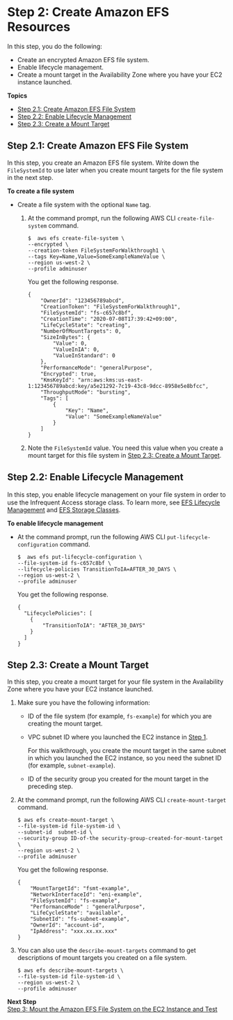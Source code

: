 # Step 2: Create Amazon EFS Resources<a name="wt1-create-efs-resources"></a>

In this step, you do the following:
+ Create an encrypted Amazon EFS file system\. 
+ Enable lifecycle management\.
+ Create a mount target in the Availability Zone where you have your EC2 instance launched\.

**Topics**
+ [Step 2\.1: Create Amazon EFS File System](#wt1-create-file-system)
+ [Step 2\.2: Enable Lifecycle Management](#wt1-lifecycle-management)
+ [Step 2\.3: Create a Mount Target](#wt1-create-mount-target)

## Step 2\.1: Create Amazon EFS File System<a name="wt1-create-file-system"></a>

In this step, you create an Amazon EFS file system\. Write down the `FileSystemId` to use later when you create mount targets for the file system in the next step\.

**To create a file system**
+ Create a file system with the optional `Name` tag\.

  1. At the command prompt, run the following AWS CLI `create-file-system` command\. 

     ```
     $  aws efs create-file-system \
     --encrypted \
     --creation-token FileSystemForWalkthrough1 \
     --tags Key=Name,Value=SomeExampleNameValue \
     --region us-west-2 \
     --profile adminuser
     ```

     You get the following response\.

     ```
     {
         "OwnerId": "123456789abcd",
         "CreationToken": "FileSystemForWalkthrough1",
         "FileSystemId": "fs-c657c8bf",
         "CreationTime": "2020-07-08T17:39:42+09:00",
         "LifeCycleState": "creating",
         "NumberOfMountTargets": 0,
         "SizeInBytes": {
             "Value": 0,
             "ValueInIA": 0,
             "ValueInStandard": 0
         },
         "PerformanceMode": "generalPurpose",
         "Encrypted": true,
         "KmsKeyId": "arn:aws:kms:us-east-1:123456789abcd:key/a5e21292-7c19-43c8-9dcc-8958e5e8bfcc",
         "ThroughputMode": "bursting",
         "Tags": [
             {
                 "Key": "Name",
                 "Value": "SomeExampleNameValue"
             }
         ]
     }
     ```

  1. Note the `FileSystemId` value\. You need this value when you create a mount target for this file system in [Step 2\.3: Create a Mount Target](#wt1-create-mount-target)\.

## Step 2\.2: Enable Lifecycle Management<a name="wt1-lifecycle-management"></a>

In this step, you enable lifecycle management on your ﬁle system in order to use the Infrequent Access storage class\. To learn more, see [EFS Lifecycle Management](lifecycle-management-efs.md) and [EFS Storage Classes](storage-classes.md)\.

**To enable lifecycle management**
+ At the command prompt, run the following AWS CLI `put-lifecycle-configuration` command\.

  ```
  $  aws efs put-lifecycle-configuration \
  --file-system-id fs-c657c8bf \
  --lifecycle-policies TransitionToIA=AFTER_30_DAYS \
  --region us-west-2 \
  --profile adminuser
  ```

  You get the following response\.

  ```
  {
    "LifecyclePolicies": [
      {
          "TransitionToIA": "AFTER_30_DAYS"
      }
    ]
  }
  ```

## Step 2\.3: Create a Mount Target<a name="wt1-create-mount-target"></a>

In this step, you create a mount target for your file system in the Availability Zone where you have your EC2 instance launched\. 

1. Make sure you have the following information:
   + ID of the file system \(for example, `fs-example`\) for which you are creating the mount target\. 
   + VPC subnet ID where you launched the EC2 instance in [Step 1](https://docs.aws.amazon.com/efs/latest/ug/wt1-create-ec2-resources.html)\. 

     For this walkthrough, you create the mount target in the same subnet in which you launched the EC2 instance, so you need the subnet ID \(for example, `subnet-example`\)\. 
   + ID of the security group you created for the mount target in the preceding step\.

1. At the command prompt, run the following AWS CLI `create-mount-target` command\. 

   ```
   $ aws efs create-mount-target \
   --file-system-id file-system-id \
   --subnet-id  subnet-id \
   --security-group ID-of-the security-group-created-for-mount-target \
   --region us-west-2 \
   --profile adminuser
   ```

   You get the following response\.

   ```
   {
       "MountTargetId": "fsmt-example",
       "NetworkInterfaceId": "eni-example",
       "FileSystemId": "fs-example",
       "PerformanceMode" : "generalPurpose",
       "LifeCycleState": "available",
       "SubnetId": "fs-subnet-example",
       "OwnerId": "account-id",
       "IpAddress": "xxx.xx.xx.xxx"
   }
   ```

1. You can also use the `describe-mount-targets` command to get descriptions of mount targets you created on a file system\.

   ```
   $ aws efs describe-mount-targets \
   --file-system-id file-system-id \
   --region us-west-2 \
   --profile adminuser
   ```

**Next Step**  
[Step 3: Mount the Amazon EFS File System on the EC2 Instance and Test](wt1-test.md)
